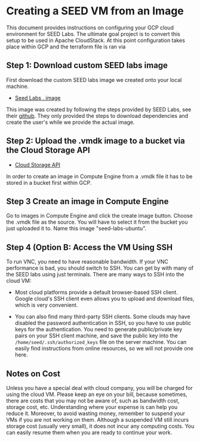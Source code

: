 # Creating a SEED VM from an Image

This document provides instructions on configuring your GCP cloud environment for 
SEED Labs. The ultimate goal project is to convert this setup to be used in Apache CloudStack.
At this point configuration takes place within GCP and the terraform file is ran via 


## Step 1: Download custom SEED labs image

First download the custom SEED labs image we created onto your local machine. 

- [Seed Labs . image](./create_vm_aws.md)

This image was created by following the steps provided by SEED Labs, see their [github](https://github.com/seed-labs/seed-labs/blob/master/manuals/cloud/seedvm-cloud.md.). They only provided the steps to download dependencies and create the user's while we provide the actual image. 

## Step 2: Upload the .vmdk image to a bucket via the Cloud Storage API

- [Cloud Storage API](https://cloud.google.com/storage)

In order to create an image in Compute Engine from a .vmdk file it has to be stored in a bucket first within GCP. 

## Step 3  Create an image in Compute Engine

Go to images in Compute Engine and click the create image button. Choose the .vmdk file as the source. 
You will have to select it from the bucket you just uploaded it to. Name this image "seed-labs-ubuntu".

## Step 4 (Option B: Access the VM Using SSH

To run VNC, you need to have reasonable bandwidth. If your VNC performance
is bad, you should switch to SSH. You can get by with many of the
SEED labs using just terminals. There are many ways to SSH into the
cloud VM:

- Most cloud platforms provide a default browser-based SSH client.
  Google cloud's SSH client even allows you to upload and download files,
  which is very convenient.

- You can also find many third-party SSH clients. Some clouds may have
  disabled the password authentication in SSH, so you have to use
  public keys for the authentication.
  You need to generate public/private key pairs on your SSH client machine,
  and save the public key into the `/home/seed/.ssh/authorized_keys` file on
  the server machine. You can easily find
  instructions from online resources, so we will not provide one here.


## Notes on Cost

Unless you have a special deal with cloud company, you will
be charged for using the cloud VM. Please keep an eye on your bill,
because sometimes, there are costs that you may
not be aware of, such as bandwidth cost, storage cost, etc.
Understanding where your expense is can help you reduce it.
Moreover, to avoid wasting money, remember to
suspend your VMs if you are not working on them. Although a
suspended VM still incurs storage cost (usually very small), it
does not incur any computing costs. You can easily resume them
when you are ready to continue your work.
